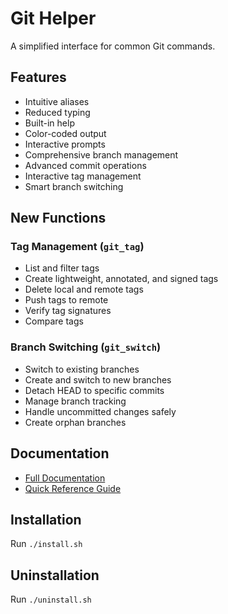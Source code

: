 # Git Helper

A simplified interface for common Git commands.

## Features
- Intuitive aliases
- Reduced typing
- Built-in help
- Color-coded output
- Interactive prompts
- Comprehensive branch management
- Advanced commit operations
- Interactive tag management
- Smart branch switching

## New Functions

### Tag Management (`git_tag`)
- List and filter tags
- Create lightweight, annotated, and signed tags
- Delete local and remote tags
- Push tags to remote
- Verify tag signatures
- Compare tags

### Branch Switching (`git_switch`)
- Switch to existing branches
- Create and switch to new branches
- Detach HEAD to specific commits
- Manage branch tracking
- Handle uncommitted changes safely
- Create orphan branches

## Documentation
- [Full Documentation](docs/GIT_AUTOMATION.md)
- [Quick Reference Guide](docs/QUICK_REFERENCE.md)

## Installation
Run `./install.sh`

## Uninstallation
Run `./uninstall.sh`
